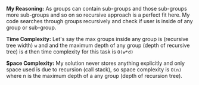 **My Reasoning:** As groups can contain sub-groups and those sub-groups more sub-groups and so on so recursive approach is a perfect fit here. My code searches through groups recursively and check if user is inside of any group or sub-group.

**Time Complexity:** Let's say the max groups inside any group is (recursive tree width) `w` and and the maximum depth of any group (depth of recursive tree) is `d` then time complexity for this task is `O(w*d)`

**Space Complexity:** My solution never stores anything explicitly and only space used is due to recursion (call stack), so space complexity is `O(n)` where n is the maximum depth of a any group (depth of recursion tree).